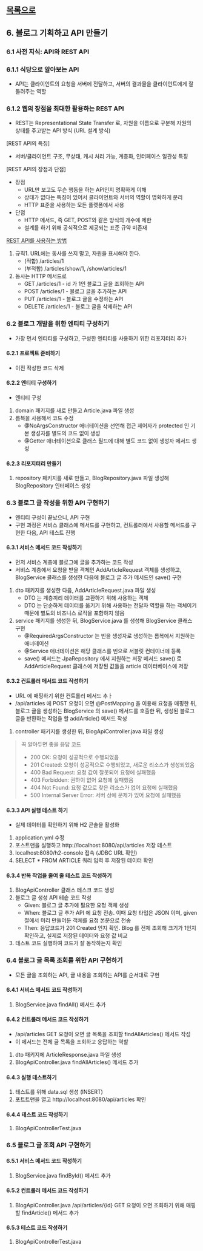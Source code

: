 ## [목록으로](README.md)

## 6. 블로그 기획하고 API 만들기

### 6.1 사전 지식: API와 REST API

### 6.1.1 식당으로 알아보는 API

* API는 클라이언트의 요청을 서버에 전달하고, 서버의 결과물을 클라이언트에게 잘 돌려주는 역할

### 6.1.2 웹의 장점을 최대한 활용하는 REST API

* REST는 Representational State Transfer 로, 자원을 이름으로 구분해 자원의 상태를 주고받는 API 방식 (URL 설계 방식)

[REST API의 특징]

* 서버/클라이언트 구조, 무상태, 캐시 처리 가능, 계층화, 인터페이스 일관성 특징

[REST API의 장점과 단점]

* 장점
  * URL만 보고도 무슨 행동을 하는 API인지 명확하게 이해
  * 상태가 없다는 특징이 있어서 클라이언트와 서버의 역할이 명확하게 분리
  * HTTP 표준을 사용하는 모든 플랫폼에서 사용
* 단점
  * HTTP 메서드, 즉 GET, POST와 같은 방식의 개수에 제한
  * 설계를 하기 위해 공식적으로 제공되는 표준 규약 미존재

<u>REST API를 사용하는 방법</u>

1. 규칙1. URL에는 동사를 쓰지 말고, 자원을 표시해야 한다.
   * (적합) /articles/1
   * (부적합) /articles/show/1, /show/articles/1
2. 동사는 HTTP 메서드로
   * GET /articles/1 - id 가 1인 블로그 글을 조회하는 API
   * POST /articles/1 - 블로그 글을 추가하는 API
   * PUT /articles/1 - 블로그 글을 수정하는 API
   * DELETE /articles/1 - 블로그 글을 삭제하는 API

### 6.2 블로그 개발을 위한 엔티티 구성하기

* 가장 먼서 엔티티를 구성하고, 구성한 엔티티를 사용하기 위한 리포지터리 추가

#### 6.2.1 프로젝트 준비하기

* 이전 작성한 코드 삭제

#### 6.2.2 엔티티 구성하기

* 엔티티 구성

1. domain 패키지를 새로 만들고 Article.java 파일 생성
2. 롬복을 사용해서 코드 수정
    * @NoArgsConstructor 애너테이션을 선언해 접근 제어자가 protected 인 기본 생성자를 별도의 코드 없이 생성
    * @Getter 애너테이션으로 클래스 필드에 대해 별도 코드 없이 생성자 메서드 생성

#### 6.2.3 리포지터리 만들기

1. repository 패키지를 새로 만들고, BlogRepository.java 파일 생성해 BlogRepository 인터페이스 생성

### 6.3 블로그 글 작성을 위한 API 구현하기

* 엔티티 구성이 끝났으니, API 구현
* 구현 과정은 서비스 클래스에 메서드를 구현하고, 컨트롤러에서 사용할 메서드를 구현한 다음, API 테스트 진행

#### 6.3.1 서비스 메서드 코드 작성하기

* 먼저 서비스 계층에 블로그에 글을 추가하는 코드 작성
* 서비스 계층에서 요청을 받을 객체인 AddArticleRequest 객체를 생성하고, BlogService 클래스를 생성한 다음에 블로그 글 추가 메서드인 save() 구현

1. dto 패키지를 생성한 다음, AddArticleRequest.java 파일 생성
    * DTO 는 계층끼리 데이터를 교환하기 위해 사용하는 객체
    * DTO 는 단순하게 데이터를 옮기기 위해 사용하는 전달자 역할을 하는 객체이기 때문에 별도의 비즈니스 로직을 포함하지 않음
2. service 패키지를 생성한 뒤, BlogService.java 를 생성해 BlogService 클래스 구현
    * @RequiredArgsConstructor 는 빈을 생성자로 생성하는 롬복에서 지원하는 애너테이션
    * @Service 애너테이션은 해당 클래스를 빈으로 서블릿 컨테이너에 등록
    * save() 메서드는 JpaRepository 에서 지원하는 저장 메서드 save() 로 AddArticleRequest 클래스에 저장된 값들을 article 데이터베이스에 저장

#### 6.3.2 컨트롤러 메서드 코드 작성하기

* URL 에 매핑하기 위한 컨트롤러 메서드 추ㅏ
* /api/articles 에 POST 요청이 오면 @PostMapping 을 이용해 요청을 매핑한 뒤, 블로그 글을 생성하는 BlogService 의 save() 메서드를 호출한 뒤, 생성된 블로그 글을 반환하는 작업을 할 addArticle() 메서드 작성

1. controller 패키지를 생성한 뒤, BlogApiController.java 파일 생성

> 꼭 알아두면 좋을 응답 코드  
>   * 200 OK: 요청이 성공적으로 수행되었음
>   * 201 Created: 요청이 성공적으로 수행되었고, 새로운 리소스가 생성되었음
>   * 400 Bad Request: 요청 값이 잘못되어 요청에 실패했음
>   * 403 Forbidden: 권하이 없어 요청에 실패했음
>   * 404 Not Found: 요청 값으로 찾은 리소스가 없어 요청에 실패했음
>   * 500 Internal Server Error: 서버 상에 문제가 있어 요청에 실패했음

#### 6.3.3 API 실행 테스트 하기

* 실제 데이터를 확인하기 위해 H2 콘솔을 활성화

1. application.yml 수정
2. 포스트맨을 실행하고 http://localhost:8080/api/articles 저장 테스트
3. localhost:8080/h2-console 접속 (JDBC URL 확인)
4. SELECT * FROM ARTICLE 쿼리 입력 후 저장된 데이터 확인

#### 6.3.4 반복 작업을 줄여 줄 테스트 코드 작성하기

1. BlogApiController 클래스 테스크 코드 생성
2. 블로그 글 생성 API 테슽 코드 작성
    * Given: 블로그 글 추가에 필요한 요청 객체 생성
    * When: 블로그 글 추가 API 에 요청 전송. 이때 요청 타입은 JSON 이며, given 절에서 미리 만들어둔 객체를 요청 본문으로 전송
    * Then: 응답코드가 201 Created 인지 확인. Blog 를 전체 조회해 크기가 1인지 확인하고, 실제로 저장된 데이터와 요청 값 비교
3. 테스트 코드 실행하여 코드가 잘 동작하는지 확인

### 6.4 블로그 글 목록 조회를 위한 API 구현하기

* 모든 글을 조회하는 API, 글 내용을 조회하는 API를 순서대로 구현

#### 6.4.1 서비스 메서드 코드 작성하기

1. BlogService.java findAll() 메서드 추가

#### 6.4.2 컨트롤러 메서드 코드 작성하기

* /api/articles GET 요청이 오면 글 목록을 조회할 findAllArticles() 메서드 작성
* 이 메서드는 전체 글 목록을 조회하고 응답하는 역할

1. dto 패키지에 ArticleResponse.java 파일 생성
2. BlogApiController.java findAllArticles() 메서드 추가

#### 6.4.3 실행 테스트하기

1. 테스트를 위해 data.sql 생성 (INSERT)
2. 포트트맨을 열고 http://localhost:8080/api/articles 확인

#### 6.4.4 테스트 코드 작성하기

1. BlogApiControllerTest.java

### 6.5 블로그 글 조회 API 구현하기

#### 6.5.1 서비스 메서드 코드 작성하기

1. BlogService.java findById() 메서드 추가

#### 6.5.2 컨트롤러 메서드 코드 작성하기

1. BlogApiController.java /api/articles/{id} GET 요청이 오면 조회하기 위해 매핑할 findArticle() 메서드 추가

#### 6.5.3 테스트 코드 작성하기

1. BlogApiControllerTest.java

